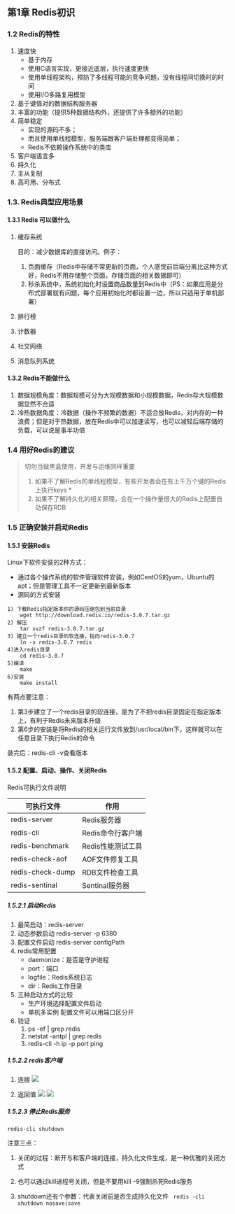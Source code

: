 ##  第1章 Redis初识

### 1.2 Redis的特性

1. 速度快
   * 基于内存
   * 使用C语言实现，更接近底层，执行速度更快
   * 使用单线程架构，预防了多线程可能的竞争问题，没有线程间切换时的时间
   * 使用I/O多路复用模型
2. 基于键值对的数据结构服务器
3. 丰富的功能（提供5种数据结构外，还提供了许多额外的功能）
4. 简单稳定
   * 实现的源码不多；
   * 而且使用单线程模型，服务端跟客户端处理都变得简单；
   * Redis不依赖操作系统中的类库
5. 客户端语言多
6. 持久化
7. 主从复制
8. 高可用、分布式

### 1.3. Redis典型应用场景

#### 1.3.1 Redis 可以做什么

1. 缓存系统

   目的：减少数据库的直接访问。例子：

   1. 页面缓存（Redis中存储不常更新的页面，个人感觉前后端分离比这种方式好，Redis不用存储整个页面，存储页面的相关数据即可）
   2. 秒杀系统中，系统初始化时设置商品数量到Redis中（PS：如果应用是分布式部署就有问题，每个应用初始化时都设置一边，所以只适用于单机部署）

2. 排行榜

3. 计数器

4. 社交网络

5. 消息队列系统

#### 1.3.2 Redis不能做什么 

1. 数据规模角度：数据规模可分为大规模数据和小规模数据，Redis存大规模数据显然不合适
2. 冷热数据角度：冷数据（操作不频繁的数据）不适合放Redis，对内存的一种浪费；但是对于热数据，放在Redis中可以加速读写，也可以减轻后端存储的负载，可以说是事半功倍

### 1.4 用好Redis的建议

> 切勿当做黑盒使用，开发与运维同样重要
>
> 1. 如果不了解Redis的单线程模型，有些开发者会在有上千万个键的Redis上执行keys *
> 2. 如果不了解持久化的相关原理，会在一个操作量很大的Redis上配置自动保存RDB



### 1.5 正确安装并启动Redis

#### 1.5.1 安装Redis

Linux下软件安装的2种方式：

* 通过各个操作系统的软件管理软件安装，例如CentOS的yum，Ubuntu的apt；但是管理工具不一定更新到最新版本
* 源码的方式安装

```
1) 下载Redis指定版本你的源码压缩包到当前目录
	wget http://download.redis.io/redis-3.0.7.tar.gz
2) 解压
	tar xvzf redis-3.0.7.tar.gz
3) 建立一个redis目录的软连接，指向redis-3.0.7
	ln -s redis-3.0.7 redis
4)进入redis目录
	cd redis-3.0.7
5)编译
	make
6)安装
	make install
```

有两点要注意：

1. 第3步建立了一个redis目录的软连接，是为了不把redis目录固定在指定版本上，有利于Redis未来版本升级
2. 第6步的安装是将Redis的相关运行文件放到/usr/local/bin下，这样就可以在任意目录下执行Redis的命令

装完后：redis-cli -v查看版本

#### 1.5.2 配置、启动、操作、关闭Redis

Redis可执行文件说明

| 可执行文件       | 作用              |
| ---------------- | ----------------- |
| redis-server     | Redis服务器       |
| redis-cli        | Redis命令行客户端 |
| redis-benchmark  | Redis性能测试工具 |
| redis-check-aof  | AOF文件修复工具   |
| redis-check-dump | RDB文件检查工具   |
| redis-sentinal   | Sentinal服务器    |

##### 1.5.2.1 启动Redis

1. 最简启动：redis-server
2. 动态参数启动
   redis-server -p 6380
3. 配置文件启动
   redis-server configPath
4. redis常用配置
   - daemonize：是否是守护进程
   - port：端口
   - logfile：Redis系统日志
   - dir：Redis工作目录
5. 三种启动方式的比较
   * 生产环境选择配置文件启动
   * 单机多实例 配置文件可以用端口区分开
6. 验证
   1. ps -ef | grep redis
   2. netstat -antpl | grep redis
   3. redis-cli -h ip -p port ping

##### 1.5.2.2 redis客户端

1. 连接
   ![](https://ws1.sinaimg.cn/mw690/8747d788gy1frq7paa05mj21kc0gxws7.jpg)

2. 返回值
   ![](https://ws1.sinaimg.cn/mw690/8747d788gy1frq7syb774j21if0y9e11.jpg)
   ![](https://ws1.sinaimg.cn/mw690/8747d788gy1frq7vh6smvj21m20jswqu.jpg)

##### 1.5.2.3 停止Redis服务

   ```
redis-cli shutdown
   ```

   注意三点：

   1. 关闭的过程：断开与和客户端的连接，持久化文件生成，是一种优雅的关闭方式

   2. 也可以通过kill进程号关闭，但是不要用kill -9强制杀死Redis服务

   3. shutdown还有个参数：代表关闭前是否生成持久化文件
      ``` redis -cli shutdown nosave|save```















